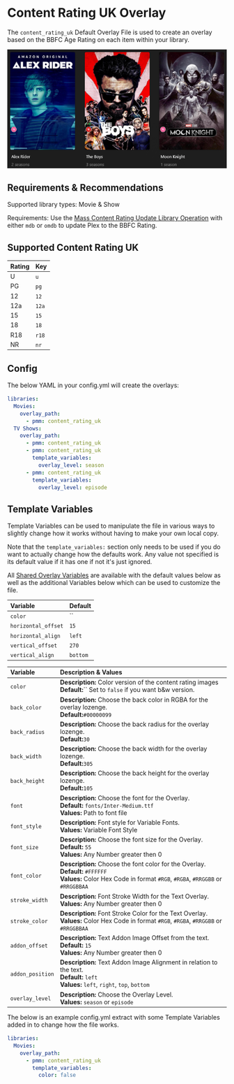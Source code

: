 # Content Rating UK Overlay

The `content_rating_uk` Default Overlay File is used to create an overlay based on the BBFC Age Rating on each item within your library.

![](images/content_rating_uk.png)

## Requirements & Recommendations

Supported library types: Movie & Show

Requirements: Use the [Mass Content Rating Update Library Operation](../../config/operations.md#mass-content-rating-update) with either `mdb` or `omdb` to update Plex to the BBFC Rating.

## Supported Content Rating UK

| Rating | Key   |
|:-------|:------|
| U      | `u`   |
| PG     | `pg`  |
| 12     | `12`  |
| 12a    | `12a` |
| 15     | `15`  |
| 18     | `18`  |
| R18    | `r18` |
| NR     | `nr`  |

## Config

The below YAML in your config.yml will create the overlays:

```yaml
libraries:
  Movies:
    overlay_path:
      - pmm: content_rating_uk
  TV Shows:
    overlay_path:
      - pmm: content_rating_uk
      - pmm: content_rating_uk
        template_variables:
          overlay_level: season
      - pmm: content_rating_uk
        template_variables:
          overlay_level: episode
```

## Template Variables

Template Variables can be used to manipulate the file in various ways to slightly change how it works without having to make your own local copy.

Note that the `template_variables:` section only needs to be used if you do want to actually change how the defaults work. Any value not specified is its default value if it has one if not it's just ignored.

All [Shared Overlay Variables](../overlay_variables) are available with the default values below as well as the additional Variables below which can be used to customize the file.

| Variable            | Default  |
|:--------------------|:---------|
| `color`             | ``       |
| `horizontal_offset` | `15`     |
| `horizontal_align`  | `left`   |
| `vertical_offset`   | `270`    |
| `vertical_align`    | `bottom` |

| Variable          | Description & Values                                                                                                                                                |
|:------------------|:--------------------------------------------------------------------------------------------------------------------------------------------------------------------|
| `color`           | **Description:** Color version of the content rating images<br>**Default:**`` Set to `false` if you want b&w version.                                               |
| `back_color`      | **Description:** Choose the back color in RGBA for the overlay lozenge.<br>**Default:**`#00000099`                                                                  |
| `back_radius`     | **Description:** Choose the back radius for the overlay lozenge.<br>**Default:**`30`                                                                                |
| `back_width`      | **Description:** Choose the back width for the overlay lozenge.<br>**Default:**`305`                                                                                |
| `back_height`     | **Description:** Choose the back height for the overlay lozenge.<br>**Default:**`105`                                                                               |
| `font`            | **Description:** Choose the font for the Overlay.<br>**Default:** `fonts/Inter-Medium.ttf`<br>**Values:** Path to font file                                         |
| `font_style`      | **Description:** Font style for Variable Fonts.<br>**Values:** Variable Font Style                                                                                  |
| `font_size`       | **Description:** Choose the font size for the Overlay.<br>**Default:** `55`<br>**Values:** Any Number greater then 0                                                |
| `font_color`      | **Description:** Choose the font color for the Overlay.<br>**Default:** `#FFFFFF`<br>**Values:** Color Hex Code in format `#RGB`, `#RGBA`, `#RRGGBB` or `#RRGGBBAA` |
| `stroke_width`    | **Description:** Font Stroke Width for the Text Overlay.<br>**Values:** Any Number greater then 0                                                                   |
| `stroke_color`    | **Description:** Font Stroke Color for the Text Overlay.<br>**Values:** Color Hex Code in format `#RGB`, `#RGBA`, `#RRGGBB` or `#RRGGBBAA`                          |
| `addon_offset`    | **Description:** Text Addon Image Offset from the text.<br>**Default:** `15`<br>**Values:** Any Number greater then 0                                               |
| `addon_position`  | **Description:** Text Addon Image Alignment in relation to the text.<br>**Default:** `left`<br>**Values:** `left`, `right`, `top`, `bottom`                         |
| `overlay_level`   | **Description:** Choose the Overlay Level.<br>**Values:** `season` or `episode`                                                                                     |

The below is an example config.yml extract with some Template Variables added in to change how the file works.

```yaml
libraries:
  Movies:
    overlay_path:
      - pmm: content_rating_uk
        template_variables:
          color: false
```

